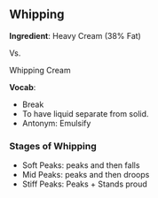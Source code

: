 ## Whipping
__Ingredient__: Heavy Cream (38% Fat)

Vs.

Whipping Cream

__Vocab__:
- Break
 - To have liquid separate from solid.
 - Antonym: Emulsify

### Stages of Whipping
- Soft Peaks: peaks and then falls
- Mid Peaks: peaks and then droops
- Stiff Peaks: Peaks + Stands proud
